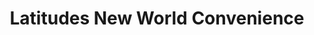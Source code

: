 ---
title: "Latitudes New World Convenience"
url: /rio-rancho/latitudes-new-world-convenience/
shop: convenience
---